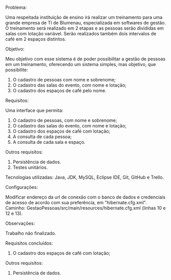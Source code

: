 Problema:

Uma respeitada instituição de ensino irá realizar um treinamento para uma grande empresa de TI de Blumenau, especializada em softwares de gestão. O treinamento será realizado em 2 etapas e as pessoas serão divididas em salas com lotação variável. Serão realizados também dois intervalos de café em 2 espaços distintos.

Objetivo:

Meu objetivo com esse sistema é de poder possibilitar a gestão de pessoas em um treinamento, oferecendo um sistema simples, mas objetivo, que possibilite:
1.	O cadastro de pessoas com nome e sobrenome;
2.	O cadastro das salas do evento, com nome e lotação;
3.	O cadastro dos espaços de café pelo nome.

Requisitos:

Uma interface que permita:
1.	O cadastro de pessoas, com nome e sobrenome;
2.	O cadastro das salas do evento, com nome e lotação;
3.	O cadastro dos espaços de café com lotação;
4.	A consulta de cada pessoa;
5.	A consulta de cada sala e espaço.

Outros requisitos:
1.	Persistência de dados.
2.	Testes unitários.

Tecnologias utilizadas:
Java, JDK, MySQL, Eclipse IDE, Git, GitHub e Trello.

Configurações:

Modificar endereço da url de conexão com o banco de dados e credenciais de acesso de acordo com sua preferência, em "hibernate.cfg.xml".
Caminho: GestaoPessoas/src/main/resources/hibernate.cfg.xml (linhas 10 e 12 e 13).

Observações:

Trabalho não finalizado.

Requisitos concluídos:

1.	O cadastro dos espaços de café com lotação;

Outros requisitos:
1.	Persistência de dados.
